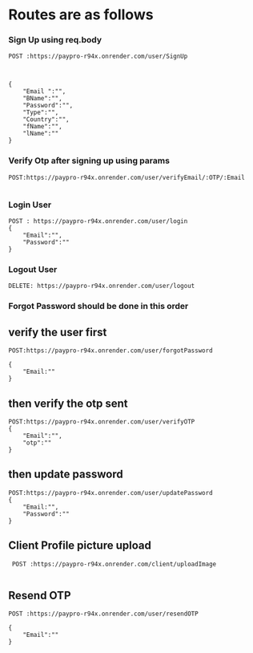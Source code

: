 # Routes are as follows

### Sign Up using req.body
```
POST :https://paypro-r94x.onrender.com/user/SignUp



{
    "Email ":"",
    "BName":"",
    "Password":"",
    "Type":"",
    "Country":"",
    "fName":"",
    "lName":""
}

```

### Verify Otp after signing up using params

```
POST:https://paypro-r94x.onrender.com/user/verifyEmail/:OTP/:Email


```


### Login User

```
POST : https://paypro-r94x.onrender.com/user/login
{
    "Email":"",
    "Password":""
}

```



### Logout User

```
DELETE: https://paypro-r94x.onrender.com/user/logout

```

### Forgot Password should be done in this order

## verify the user first
```
POST:https://paypro-r94x.onrender.com/user/forgotPassword

{
    "Email:""
}
```

## then verify the otp sent
```
POST:https://paypro-r94x.onrender.com/user/verifyOTP
{
    "Email":"",
    "otp":""
}
```
## then update password
```
POST:https://paypro-r94x.onrender.com/user/updatePassword
{
    "Email:"",
    "Password":""
}

```



## Client Profile picture upload 

```
 POST :https://paypro-r94x.onrender.com/client/uploadImage


```

## Resend OTP
```
POST :https://paypro-r94x.onrender.com/user/resendOTP

{
    "Email":""
}
```
